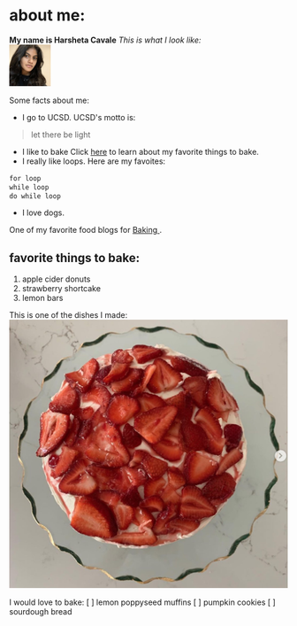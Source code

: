 # about me:
**My name is Harsheta Cavale**
*This is what I look like:*  
<img src="IMG_1580.jpg" alt="h" width="75">


Some facts about me: 
- I go to UCSD.
UCSD's motto is: 
> let there be light
- I like to bake
Click [here](#favorite-recipes) to learn about my favorite things to bake. 
- I really like loops. Here are my favoites: 

```
for loop
while loop
do while loop

```
- I love dogs.

One of my favorite food blogs for [Baking ](https://sallysbakingaddiction.com/).

## favorite things to bake:
1. apple cider donuts 
2. strawberry shortcake
3. lemon bars

This is one of the dishes I made:
![Strawberry Shortcake](./strawberry%20shortcake.jpg)

I would love to bake:
[ ] lemon poppyseed muffins 
[ ] pumpkin cookies
[ ] sourdough bread